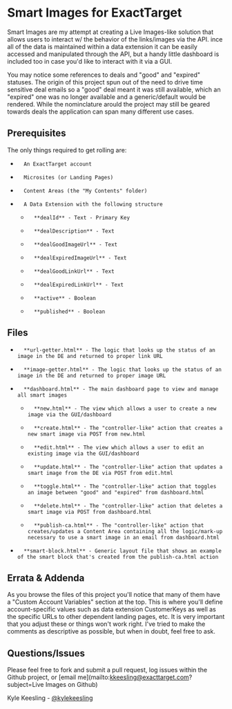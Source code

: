 # Smart Images for ExactTarget
Smart Images are my attempt at creating a Live Images-like solution that allows users to interact w/ the behavior of the links/images via the API. ince all of the data is maintained within a data extension it can be easily accessed and manipulated through the API, but a handy little dashboard is included too in case you'd like to interact with it via a GUI. 

You may notice some references to deals and "good" and "expired" statuses. The origin of this project spun out of the need to drive time sensitive deal emails so a "good" deal meant it was still available, which an "expired" one was no longer available and a generic/default would be rendered. While the nominclature arould the project may still be geared towards deals the application can span many different use cases.

## Prerequisites
The only things required to get rolling are:

+		An ExactTarget account
+		Microsites (or Landing Pages)
+		Content Areas (the "My Contents" folder)
+		A Data Extension with the following structure
	+		**dealId** - Text - Primary Key
	+		**dealDescription** - Text
	+		**dealGoodImageUrl** - Text
	+		**dealExpiredImageUrl** - Text
	+		**dealGoodLinkUrl** - Text
	+		**dealExpiredLinkUrl** - Text
	+		**active** - Boolean
	+		**published** - Boolean

## Files
+		**url-getter.html** - The logic that looks up the status of an image in the DE and returned to proper link URL
+		**image-getter.html** - The logic that looks up the status of an image in the DE and returned to proper image URL
+		**dashboard.html** - The main dashboard page to view and manage all smart images
	+		**new.html** - The view which allows a user to create a new image via the GUI/dashboard
	+		**create.html** - The "controller-like" action that creates a new smart image via POST from new.html
	+		**edit.html** - The view which allows a user to edit an existing image via the GUI/dashboard
	+		**update.html** - The "controller-like" action that updates a smart image from the DE via POST from edit.html
	+		**toggle.html** - The "controller-like" action that toggles an image between "good" and "expired" from dashboard.html
	+		**delete.html** - The "controller-like" action that deletes a smart image via POST from dashboard.html
	+		**publish-ca.html** - The "controller-like" action that creates/updates a Content Area containing all the logic/mark-up necessary to use a smart image in an email from dashboard.html
+		**smart-block.html** - Generic layout file that shows an example of the smart block that's created from the publish-ca.html action


## Errata & Addenda
As you browse the files of this project you'll notice that many of them have a "Custom Account Variables" section at the top. This is where you'll define account-specific values such as data extension CustomerKeys as well as the specific URLs to other dependent landing pages, etc. It is very important that you adjust these or things won't work right. I've tried to make the comments as descriptive as possible, but when in doubt, feel free to ask.

## Questions/Issues
Please feel free to fork and submit a pull request, log issues within the Github project, or [email me](mailto:kkeesling@exacttarget.com?subject=Live Images on Github)

Kyle Keesling - [@kylekeesling](http://twitter.com/kylekeesling)

	
